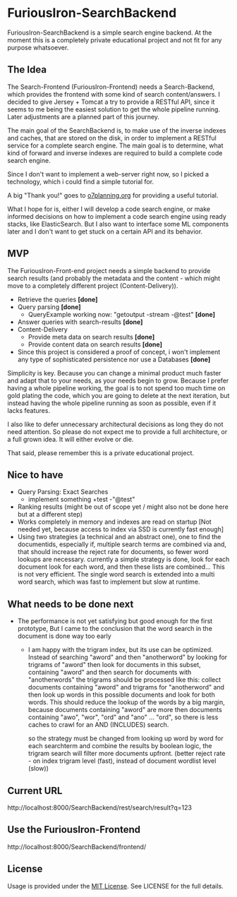 # FuriousIron-SearchBackend

FuriousIron-SearchBackend is a simple search engine backend. At the moment this is a completely
private educational project and not fit for any purpose whatsoever.

## The Idea

The Search-Frontend (FuriousIron-Frontend) needs a Search-Backend, which provides the frontend 
with some kind of search content/answers. I decided to give Jersey + Tomcat a try to provide a 
RESTful API, since it seems to me being the easiest solution to get the whole pipeline running.
Later adjustments are a planned part of this journey.

The main goal of the SearchBackend is, to make use of the inverse indexes and caches, that are
stored on the disk, in order to implement a RESTful service for a complete search engine. The
main goal is to determine, what kind of forward and inverse indexes are required to build a 
complete code search engine.

Since I don't want to implement a web-server right now, so I picked a technology, which i could
find a simple tutorial for.

A big "Thank you!" goes to [o7planning.org](https://o7planning.org/de/11199/die-anleitung-zum-java-restful-web-services-fur-den-anfanger) for providing a useful tutorial.

What I hope for is, either I will develop a code search engine, or make informed decisions on
how to implement a code search engine using ready stacks, like ElasticSearch. But I also want
to interface some ML components later and I don't want to get stuck on a certain API and its 
behavior.

## MVP

The FuriousIron-Front-end project needs a simple backend to provide search results (and probably 
the metadata and the content - which might move to a completely different project (Content-Delivery)).

* Retrieve the queries __[done]__
* Query parsing __[done]__
  * QueryExample working now: "getoutput -stream -@test" __[done]__
* Answer queries with search-results __[done]__
* Content-Delivery
  * Provide meta data on search results __[done]__
  * Provide content data on search results __[done]__
* Since this project is considered a proof of concept, i won't implement any type of sophisticated persistence nor use a Databases __[done]__

Simplicity is key. Because you can change a minimal product much faster and adapt that to your needs,
as your needs begin to grow. Because I prefer having a whole pipeline working, the goal is to not 
spend too much time on gold plating the code, which you are going to delete at the next iteration, but 
instead having the whole pipeline running as soon as possible, even if it lacks features. 

I also like to defer unnecessary architectural decisions as long they do not need attention. So please
do not expect me to provide a full architecture, or a full grown idea. It will either evolve or die.

That said, please remember this is a private educational project.

## Nice to have

* Query Parsing: Exact Searches
  * implement something +test -"@test"
* Ranking results (might be out of scope yet / might also not be done here but at a different step)
* Works completely in memory and indexes are read on startup [Not needed yet, because access to index via SSD is currently fast enough]
* Using two strategies (a technical and an abstract one), one to find the documentids, especially if, multiple search terms are combined via and, that should increase the reject rate for documents, so fewer word lookups are necessary. currently a simple strategy is done, look for each document look for each word, and then these lists are combined... This is not very efficient. The single word search is extended into a multi word search, which was fast to implement but slow at runtime.

## What needs to be done next

* The performance is not yet satisfying but good enough for the first prototype, But I came to the conclusion that the word search in the document is done way too early 
  * I am happy with the trigram index, but its use can be optimized. Instead of searching "aword" and then "anotherword" by 
    looking for trigrams of "aword" then look for documents in this subset, containing "aword" and then search for 
    documents with "anotherwords" the trigrams should be processed like this: collect documents containing "aword" 
    and trigrams for "anotherword" and then look up words in this possible documents and look for both words. This 
    should reduce the lookup of the words by a big margin, because documents containing "aword" are more then documents 
    containing "awo", "wor", "ord" and "ano" ... "ord", so there is less caches to crawl for an AND (INCLUDES) search.
    
    so the strategy must be changed from looking up word by word for each searchterm and combine the results by boolean logic,
    the trigram search will filter more documents upfront. (better reject rate - on index trigram level (fast), instead of document wordlist level (slow)) 

## Current URL

http://localhost:8000/SearchBackend/rest/search/result?q=123

## Use the FuriousIron-Frontend

http://localhost:8000/SearchBackend/frontend/

## License

Usage is provided under the [MIT License](http://opensource.org/licenses/mit-license.php). See LICENSE for the full details.
